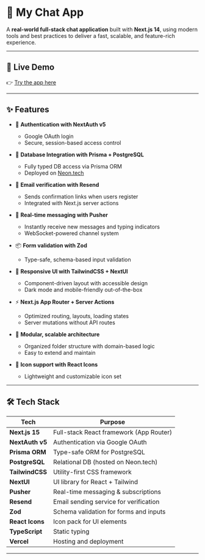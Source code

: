 # 💬 My Chat App

A **real-world full-stack chat application** built with **Next.js 14**, using modern tools and best practices to deliver a fast, scalable, and feature-rich experience.

---

## 🚀 Live Demo

👉 [Try the app here](https://my-chat-app-eta-ruddy.vercel.app/login)

---

## ✨ Features

- 🔐 **Authentication with NextAuth v5**
  - Google OAuth login
  - Secure, session-based access control

- 🧬 **Database Integration with Prisma + PostgreSQL**
  - Fully typed DB access via Prisma ORM
  - Deployed on [Neon.tech](https://neon.tech)

- 📧 **Email verification with Resend**
  - Sends confirmation links when users register
  - Integrated with Next.js server actions

- 💬 **Real-time messaging with Pusher**
  - Instantly receive new messages and typing indicators
  - WebSocket-powered channel system

- 📦 **Form validation with Zod**
  - Type-safe, schema-based input validation

- 🎨 **Responsive UI with TailwindCSS + NextUI**
  - Component-driven layout with accessible design
  - Dark mode and mobile-friendly out-of-the-box

- ⚡️ **Next.js App Router + Server Actions**
  - Optimized routing, layouts, loading states
  - Server mutations without API routes

- 🧱 **Modular, scalable architecture**
  - Organized folder structure with domain-based logic
  - Easy to extend and maintain

- 💅 **Icon support with React Icons**
  - Lightweight and customizable icon set

---

## 🛠️ Tech Stack

| Tech              | Purpose                              |
|-------------------|--------------------------------------|
| **Next.js 15**    | Full-stack React framework (App Router) |
| **NextAuth v5**   | Authentication via Google OAuth      |
| **Prisma ORM**    | Type-safe ORM for PostgreSQL         |
| **PostgreSQL**    | Relational DB (hosted on Neon.tech)  |
| **TailwindCSS**   | Utility-first CSS framework          |
| **NextUI**        | UI library for React + Tailwind      |
| **Pusher**        | Real-time messaging & subscriptions  |
| **Resend**        | Email sending service for verification |
| **Zod**           | Schema validation for forms and inputs |
| **React Icons**   | Icon pack for UI elements            |
| **TypeScript**    | Static typing                        |
| **Vercel**        | Hosting and deployment               |

---

